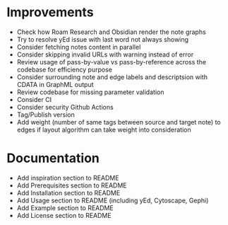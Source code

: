 # Improvements
* Check how Roam Research and Obsidian render the note graphs
* Try to resolve yEd issue with last word not always showing
* Consider fetching notes content in parallel
* Consider skipping invalid URLs with warning instead of error
* Review usage of pass-by-value vs pass-by-reference across the codebase for efficiency purpose
* Consider surrounding note and edge labels and descriptsion with CDATA in GraphML output
* Review codebase for missing parameter validation
* Consider CI
* Consider security Github Actions
* Tag/Publish version
* Add weight (number of same tags between source and target note) to edges if layout algorithm can take weight into consideration

# Documentation
* Add inspiration section to README
* Add Prerequisites section to README
* Add Installation section to README
* Add Usage section to README (including yEd, Cytoscape, Gephi)
* Add Example section to README
* Add License section to README
